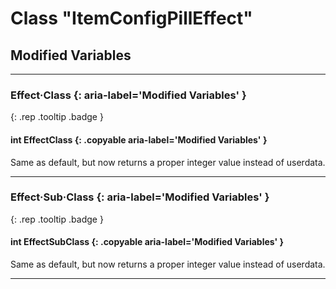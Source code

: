# Class "ItemConfigPillEffect"

## Modified Variables
___
### Effect·Class {: aria-label='Modified Variables' }
[ ](#){: .rep .tooltip .badge }
#### int EffectClass  {: .copyable aria-label='Modified Variables' }
Same as default, but now returns a proper integer value instead of userdata.

___
### Effect·Sub·Class {: aria-label='Modified Variables' }
[ ](#){: .rep .tooltip .badge }
#### int EffectSubClass  {: .copyable aria-label='Modified Variables' }
Same as default, but now returns a proper integer value instead of userdata.
___